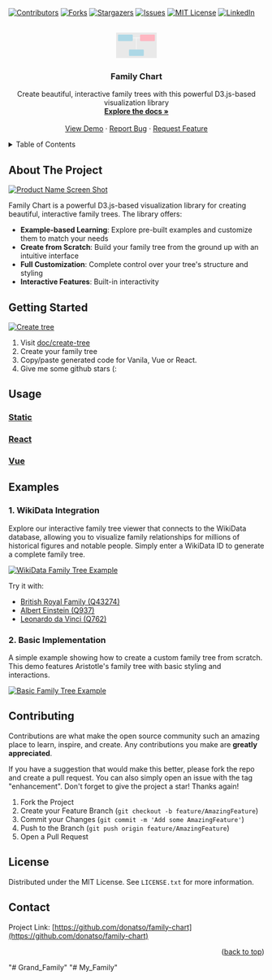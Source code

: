 <!-- PROJECT SHIELDS -->
[![Contributors][contributors-shield]][contributors-url]
[![Forks][forks-shield]][forks-url]
[![Stargazers][stars-shield]][stars-url]
[![Issues][issues-shield]][issues-url]
[![MIT License][license-shield]][license-url]
[![LinkedIn][linkedin-shield]][linkedin-url]



<!-- PROJECT LOGO -->
<br />
<div align="center">
  <a href="https://github.com/donatso/family-chart">
    <img src="examples/logo.svg" alt="Logo" width="80" height="50">
  </a>

<h3 align="center">Family Chart</h3>

  <p align="center">
    Create beautiful, interactive family trees with this powerful D3.js-based visualization library
    <br />
    <a href="https://github.com/donatso/family-chart"><strong>Explore the docs »</strong></a>
    <br />
    <br />
    <a href="https://donatso.github.io/family-chart-doc/wiki-tree?wiki_id=Q43274">View Demo</a>
    ·
    <a href="https://github.com/donatso/family-chart/issues">Report Bug</a>
    ·
    <a href="https://github.com/donatso/family-chart/issues">Request Feature</a>
  </p>
</div>



<!-- TABLE OF CONTENTS -->
<details>
  <summary>Table of Contents</summary>
  <ol>
    <li>
      <a href="#about-the-project">About The Project</a>
    </li>
    <li>
      <a href="#getting-started">Getting Started</a>
    </li>
    <li><a href="#usage">Usage</a></li>
    <li><a href="#contributing">Contributing</a></li>
    <li><a href="#license">License</a></li>
    <li><a href="#contact">Contact</a></li>
  </ol>
</details>



<!-- ABOUT THE PROJECT -->
## About The Project

[![Product Name Screen Shot][product-screenshot]](https://donatso.github.io/family-chart-doc/wiki-tree/?wiki_id=Q43274)

Family Chart is a powerful D3.js-based visualization library for creating beautiful, interactive family trees. The library offers:

- **Example-based Learning**: Explore pre-built examples and customize them to match your needs
- **Create from Scratch**: Build your family tree from the ground up with an intuitive interface
- **Full Customization**: Complete control over your tree's structure and styling
- **Interactive Features**: Built-in interactivity

<!-- GETTING STARTED -->
## Getting Started

[![Create tree][create-tree-screenshot]](https://donatso.github.io/family-chart-doc/create-tree)

1. Visit [doc/create-tree](https://donatso.github.io/family-chart-doc/create-tree/) 
2. Create your family tree
3. Copy/paste generated code for Vanila, Vue or React.
4. Give me some github stars (:

<!-- USAGE EXAMPLES -->
## Usage

### [Static](https://codepen.io/donatso/pen/ExqJVEQ?editors=1000)

### [React](https://codepen.io/donatso/pen/mdNgeQN?editors=0010)

### [Vue](https://codepen.io/donatso/pen/poMBjZe)


## Examples

### 1. WikiData Integration
Explore our interactive family tree viewer that connects to the WikiData database, allowing you to visualize family relationships for millions of historical figures and notable people. Simply enter a WikiData ID to generate a complete family tree.

[![WikiData Family Tree Example][product-wiki-tree-screenshot]](https://donatso.github.io/family-chart-doc/wiki-tree/?wiki_id=Q43274)

Try it with:
- [British Royal Family (Q43274)](https://donatso.github.io/family-chart-doc/wiki-tree/?wiki_id=Q43274)
- [Albert Einstein (Q937)](https://donatso.github.io/family-chart-doc/wiki-tree/?wiki_id=Q937)
- [Leonardo da Vinci (Q762)](https://donatso.github.io/family-chart-doc/wiki-tree/?wiki_id=Q762)

### 2. Basic Implementation
A simple example showing how to create a custom family tree from scratch. This demo features Aristotle's family tree with basic styling and interactions.

[![Basic Family Tree Example][product-basic-tree-screenshot]](https://donatso.github.io/family-chart-doc/examples/1-basic-tree)





<!-- CONTRIBUTING -->
## Contributing

Contributions are what make the open source community such an amazing place to learn, inspire, and create. Any contributions you make are **greatly appreciated**.

If you have a suggestion that would make this better, please fork the repo and create a pull request. You can also simply open an issue with the tag "enhancement".
Don't forget to give the project a star! Thanks again!

1. Fork the Project
2. Create your Feature Branch (`git checkout -b feature/AmazingFeature`)
3. Commit your Changes (`git commit -m 'Add some AmazingFeature'`)
4. Push to the Branch (`git push origin feature/AmazingFeature`)
5. Open a Pull Request


<!-- LICENSE -->
## License

Distributed under the MIT License. See `LICENSE.txt` for more information.


<!-- CONTACT -->
## Contact

Project Link: [https://github.com/donatso/family-chart](https://github.com/donatso/family-chart)

<p align="right">(<a href="#top">back to top</a>)</p>



<!-- MARKDOWN LINKS & IMAGES -->
[contributors-shield]: https://img.shields.io/github/contributors/donatso/family-chart.svg?style=for-the-badge
[contributors-url]: https://github.com/donatso/family-chart/graphs/contributors
[forks-shield]: https://img.shields.io/github/forks/donatso/family-chart.svg?style=for-the-badge
[forks-url]: https://github.com/donatso/family-chart/network/members
[stars-shield]: https://img.shields.io/github/stars/donatso/family-chart.svg?style=for-the-badge
[stars-url]: https://github.com/donatso/family-chart/stargazers
[issues-shield]: https://img.shields.io/github/issues/donatso/family-chart.svg?style=for-the-badge
[issues-url]: https://github.com/donatso/family-chart/issues
[license-shield]: https://img.shields.io/github/license/donatso/family-chart.svg?style=for-the-badge
[license-url]: https://github.com/donatso/family-chart/blob/master/LICENSE.txt
[linkedin-shield]: https://img.shields.io/badge/-LinkedIn-black.svg?style=for-the-badge&logo=linkedin&colorB=555
[linkedin-url]: https://linkedin.com/in/donat-sorić-342a92161
[product-screenshot]: https://github.com/user-attachments/assets/a4f8a9c0-c327-45fa-90bc-23d73578a304
[product-basic-tree-screenshot]: https://github.com/user-attachments/assets/7e231e53-9230-49f9-ae93-8125096237dc
[product-wiki-tree-screenshot]: https://github.com/user-attachments/assets/4e2dc169-4b43-46f3-b31c-db17f4d489da
[create-tree-screenshot]: https://github.com/user-attachments/assets/ce5c4b33-48dd-441c-aa2f-f581b57ddcb7

"# Grand_Family" 
"# My_Family" 
